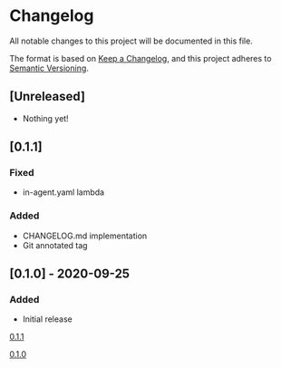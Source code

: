 # Changelog

All notable changes to this project will be documented in this file.

The format is based on [Keep a Changelog](https://keepachangelog.com/en/1.0.0/),
and this project adheres to [Semantic Versioning](https://semver.org/spec/v2.0.0.html).

## [Unreleased]

- Nothing yet!

## [0.1.1]

### Fixed

- in-agent.yaml lambda

### Added

- CHANGELOG.md implementation
- Git annotated tag 

## [0.1.0] - 2020-09-25

### Added

- Initial release

[0.1.1](https://dev.azure.com/PG-Digital/PlatformE/_git/build-templates?path=%2F&version=GT0.1.1&_a=contents)

[0.1.0](https://dev.azure.com/PG-Digital/PlatformE/_git/build-templates?path=%2F&version=GT0.1.0&_a=contents) 

